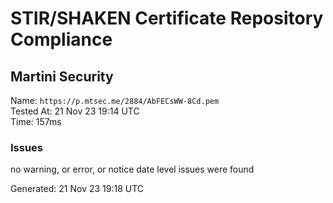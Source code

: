 # STIR/SHAKEN Certificate Repository Compliance

## Martini Security

Name: `https://p.mtsec.me/2884/AbFECsWW-8Cd.pem`\
Tested At: 21 Nov 23 19:14 UTC\
Time: 157ms

### Issues

no warning, or error, or notice date level issues were found

Generated: 21 Nov 23 19:18 UTC